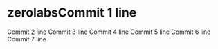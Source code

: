# zerolabsCommit 1 line
Commit 2 line
Commit 3 line
Commit 4 line
Commit 5 line
Commit 6 line
Commit 7 line
